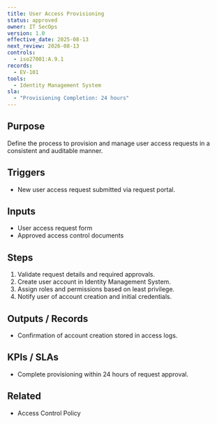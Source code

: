 ```yaml
---
title: User Access Provisioning
status: approved
owner: IT SecOps
version: 1.0
effective_date: 2025-08-13
next_review: 2026-08-13
controls:
  - iso27001:A.9.1
records:
  - EV-101
tools:
  - Identity Management System
sla:
  - "Provisioning Completion: 24 hours"
---
```


## Purpose
Define the process to provision and manage user access requests in a consistent and auditable manner.

## Triggers
- New user access request submitted via request portal.

## Inputs
- User access request form
- Approved access control documents

## Steps
1. Validate request details and required approvals.
2. Create user account in Identity Management System.
3. Assign roles and permissions based on least privilege.
4. Notify user of account creation and initial credentials.

## Outputs / Records
- Confirmation of account creation stored in access logs.

## KPIs / SLAs
- Complete provisioning within 24 hours of request approval.

## Related
- Access Control Policy